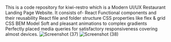 This is a code repository for kiwi-restro which is a Modern UI/UX Restaurant Landing Page Website.
It consists of-
React Functional components and their reusability
React file and folder structure
CSS properties like flex & grid
CSS BEM Model
Soft and pleasant animations to complex gradients
Perfectly placed media queries for satisfactory responsiveness covering almost devices.
![Screenshot (37)](https://github.com/ishikaagrawal88/kiwi-restro/assets/111947238/efb03f2c-e4b1-4072-97cf-b33b50fe271e)
![Screenshot (38)](https://github.com/ishikaagrawal88/kiwi-restro/assets/111947238/ae915659-3f4b-42d5-ab44-7a6dc948915a)
